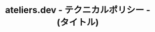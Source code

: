 ---
# Docusaurus メタデータ 

# これは全てのメタデータ項目を含んだ「テクニカルポリシー」向けテンプレートです。
# 利用先では必要項目以外はメタデータ説明ごと消去し、クリアな運用を推奨します。

# --- 設定を推奨する基本項目 ---
# id: 一意の識別子を指定します。重複はできません。
id: technical-policies-(contentName)
# slug: ドキュメントのURLの一部をカスタマイズします。slugを使用することで、ファイル名やディレクトリ構造とは独立したURLを設定できます。
slug: /technical-policies/(contentName)
# category: ドキュメントのカテゴリーを指定します。これにより、コンテンツをグループ化しやすくなり、ユーザーが関連するコンテンツを探しやすくなります。
category: テクニカルポリシー
# title: ドキュメントの正式タイトルを指定します。タグ一覧による結果ページなどに表示されます。
title: ateliers.dev - テクニカルポリシー - (タイトル)
# sidebar_label: ナビゲーションサイドバーで使用されるラベルをカスタマイズします。これにより、ドキュメントのタイトルが長すぎる場合や、より簡潔な表現を使用したい場合に便利です。
sidebar_label: (タイトル)
# tag: ドキュメントに関連タグを設定します。これにより、関連するコンテンツをグループ化しやすくなり、ユーザーが類似のトピックを探しやすくなります。
tags: [technical-policies, (tag1), (tag2)]
# description: ドキュメントの簡潔な説明を提供します。この説明は、SEO（検索エンジン最適化）やサイト内検索結果での表示に利用され、ユーザーが内容を素早く把握できるようにします。
description: ateliers.dev のコンテンツ「テクニカルポリシー」のｘｘについて記載しています。

# --- 外部公開への対策項目 ---
# keywords: ドキュメントに関連するキーワードを指定し、SEOの強化に役立てます。
# keywords: [technical-notebook, (keyword1), (keyword2)]
# image: ドキュメントのメインイメージやソーシャルメディア共有時に使用される画像を指定します。
image: img/jpg/ateliers-dev-technical-policies.jpg

# --- サイトデザインやデバッグに関する項目 ---
# sidebar_position: サイドバー内でのドキュメントの表示位置を数値で指定します。これにより、ドキュメントの並び順を明示的にコントロールできます。
# sidebar_position: 1
# draft: ドキュメントがまだ公開準備ができていない場合に、これを `true` に設定することで、ビルド時にページを非表示にします。
# draft: false
# hide_title: ページからタイトルを非表示にするかどうかを指定します。これは、ページデザインによってはタイトルが不要な場合に便利です。
# hide_title: true
# hide_table_of_contents: ページの目次を非表示にするかどうかを指定します。
# hide_table_of_contents: true
---